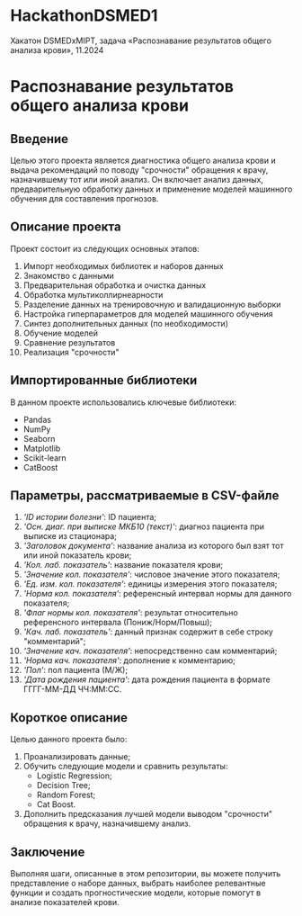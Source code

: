 # HackathonDSMED1
Хакатон DSMEDxMIPT, задача «Распознавание результатов общего анализа крови», 11.2024 

# Распознавание результатов общего анализа крови

## Введение

Целью этого проекта является диагностика общего анализа крови и выдача рекомендаций по поводу "срочности" обращения к врачу, назначившему тот или иной анализ. Он включает анализ данных, предварительную обработку данных и применение моделей машинного обучения для составления прогнозов.


## Описание проекта

Проект состоит из следующих основных этапов:
1) Импорт необходимых библиотек и наборов данных
2) Знакомство с данными
3) Предварительная обработка и очистка данных
4) Обработка мультиколлирнеарности
5) Разделение данных на тренировочную и валидационную выборки
6) Настройка гиперпараметров для моделей машинного обучения
7) Синтез дополнительных данных (по необходимости)
8) Обучение моделей 
9) Сравнение результатов
10) Реализация "срочности"

## Импортированные библиотеки

В данном проекте использовались ключевые библиотеки:
* Pandas
* NumPy
* Seaborn
* Matplotlib
* Scikit-learn
* CatBoost

## Параметры, рассматриваемые в CSV-файле

1) *'ID истории болезни'*: ID пациента;
2) *'Осн. диаг. при выписке МКБ10 (текст)'*: диагноз пациента при выписке из стационара;
3) *'Заголовок документа'*: название анализа из которого был взят тот или иной показатель крови;
4) *'Кол. лаб. показатель'*: название показателя крови;
5) *'Значение кол. показателя'*: числовое значение этого показателя;
6) *'Ед. изм. кол. показателя'*: единицы измерения этого показателя;
7) *'Норма кол. показателя'*: референсный интервал нормы для данного показателя;
8) *'Флаг нормы кол. показателя'*: результат относительно референсного интервала (Пониж/Норм/Повыш);
9) *'Кач. лаб. показатель'*: данный признак содержит в себе строку "комментарий";
10) *'Значение кач. показателя'*: непосредственно сам комментарий;
11) *'Норма кач. показателя'*: дополнение к комментарию;
12) *'Пол'*: пол пациента (М/Ж);
13) *'Дата рождения пациента'*: дата рождения пациента в формате ГГГГ-ММ-ДД ЧЧ:ММ:СС.

## Короткое описание

Целью данного проекта было:
1) Проанализировать данные;
2) Обучить следующие модели и сравнить результаты:
    * Logistic Regression;
    * Decision Tree;
    * Random Forest;
    * Cat Boost.
3) Дополнить предсказания лучшей модели выводом "срочности" обращения к врачу, назначившему анализ.

## Заключение

Выполняя шаги, описанные в этом репозитории, вы можете получить представление о наборе данных, выбрать наиболее релевантные функции и создать прогностические модели, которые помогут в анализе показателей крови.
